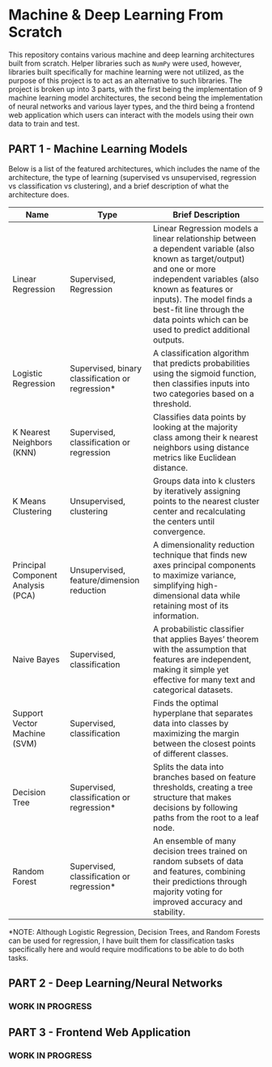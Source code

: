 # Machine & Deep Learning From Scratch

This repository contains various machine and deep learning architectures built from scratch. Helper libraries such as `NumPy` were used, however, libraries built specifically for machine learning were not utilized, as the purpose of this project is to act as an alternative to such libraries. The project is broken up into 3 parts, with the first being the implementation of 9 machine learning model architectures, the second being the implementation of neural networks and various layer types, and the third being a frontend web application which users can interact with the models using their own data to train and test.

## PART 1 - Machine Learning Models

Below is a list of the featured architectures, which includes the name of the architecture, the type of learning (supervised vs unsupervised, regression vs classification vs clustering), and a brief description of what the architecture does. 

| Name | Type | Brief Description |
| ----------- | ----------- | ----------- |
| Linear Regression | Supervised, Regression | Linear Regression models a linear relationship between a dependent variable (also known as target/output) and one or more independent variables (also known as features or inputs). The model finds a best-fit line through the data points which can be used to predict additional outputs. |
| Logistic Regression | Supervised, binary classification or regression* | A classification algorithm that predicts probabilities using the sigmoid function, then classifies inputs into two categories based on a threshold. |
| K Nearest Neighbors (KNN) | Supervised, classification or regression | Classifies data points by looking at the majority class among their k nearest neighbors using distance metrics like Euclidean distance. |
| K Means Clustering | Unsupervised, clustering | Groups data into k clusters by iteratively assigning points to the nearest cluster center and recalculating the centers until convergence. |
| Principal Component Analysis (PCA) | Unsupervised, feature/dimension reduction | A dimensionality reduction technique that finds new axes principal components to maximize variance, simplifying high-dimensional data while retaining most of its information. |
| Naive Bayes | Supervised, classification | A probabilistic classifier that applies Bayes’ theorem with the assumption that features are independent, making it simple yet effective for many text and categorical datasets. |
| Support Vector Machine (SVM) | Supervised, classification | Finds the optimal hyperplane that separates data into classes by maximizing the margin between the closest points of different classes. |
| Decision Tree | Supervised, classification or regression* | Splits the data into branches based on feature thresholds, creating a tree structure that makes decisions by following paths from the root to a leaf node. |
| Random Forest | Supervised, classification or regression* | An ensemble of many decision trees trained on random subsets of data and features, combining their predictions through majority voting for improved accuracy and stability. |

\*NOTE: Although Logistic Regression, Decision Trees, and Random Forests can be used for regression, I have built them for classification tasks specifically here and would require modifications to be able to do both tasks.


## PART 2 - Deep Learning/Neural Networks
### WORK IN PROGRESS

## PART 3 - Frontend Web Application
### WORK IN PROGRESS